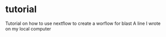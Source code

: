 # tutorial
Tutorial on how to use nextflow to create a worflow for blast
A line I wrote on my local computer
